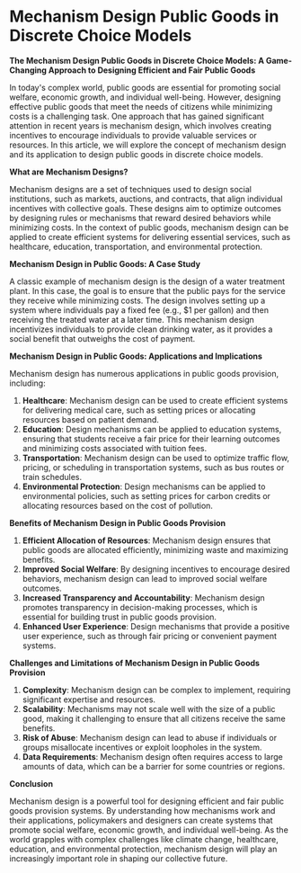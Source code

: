 # Mechanism Design Public Goods in Discrete Choice Models

**The Mechanism Design Public Goods in Discrete Choice Models: A Game-Changing Approach to Designing Efficient and Fair Public Goods**

In today's complex world, public goods are essential for promoting social welfare, economic growth, and individual well-being. However, designing effective public goods that meet the needs of citizens while minimizing costs is a challenging task. One approach that has gained significant attention in recent years is mechanism design, which involves creating incentives to encourage individuals to provide valuable services or resources. In this article, we will explore the concept of mechanism design and its application to design public goods in discrete choice models.

**What are Mechanism Designs?**

Mechanism designs are a set of techniques used to design social institutions, such as markets, auctions, and contracts, that align individual incentives with collective goals. These designs aim to optimize outcomes by designing rules or mechanisms that reward desired behaviors while minimizing costs. In the context of public goods, mechanism design can be applied to create efficient systems for delivering essential services, such as healthcare, education, transportation, and environmental protection.

**Mechanism Design in Public Goods: A Case Study**

A classic example of mechanism design is the design of a water treatment plant. In this case, the goal is to ensure that the public pays for the service they receive while minimizing costs. The design involves setting up a system where individuals pay a fixed fee (e.g., $1 per gallon) and then receiving the treated water at a later time. This mechanism design incentivizes individuals to provide clean drinking water, as it provides a social benefit that outweighs the cost of payment.

**Mechanism Design in Public Goods: Applications and Implications**

Mechanism design has numerous applications in public goods provision, including:

1. **Healthcare**: Mechanism design can be used to create efficient systems for delivering medical care, such as setting prices or allocating resources based on patient demand.
2. **Education**: Design mechanisms can be applied to education systems, ensuring that students receive a fair price for their learning outcomes and minimizing costs associated with tuition fees.
3. **Transportation**: Mechanism design can be used to optimize traffic flow, pricing, or scheduling in transportation systems, such as bus routes or train schedules.
4. **Environmental Protection**: Design mechanisms can be applied to environmental policies, such as setting prices for carbon credits or allocating resources based on the cost of pollution.

**Benefits of Mechanism Design in Public Goods Provision**

1. **Efficient Allocation of Resources**: Mechanism design ensures that public goods are allocated efficiently, minimizing waste and maximizing benefits.
2. **Improved Social Welfare**: By designing incentives to encourage desired behaviors, mechanism design can lead to improved social welfare outcomes.
3. **Increased Transparency and Accountability**: Mechanism design promotes transparency in decision-making processes, which is essential for building trust in public goods provision.
4. **Enhanced User Experience**: Design mechanisms that provide a positive user experience, such as through fair pricing or convenient payment systems.

**Challenges and Limitations of Mechanism Design in Public Goods Provision**

1. **Complexity**: Mechanism design can be complex to implement, requiring significant expertise and resources.
2. **Scalability**: Mechanisms may not scale well with the size of a public good, making it challenging to ensure that all citizens receive the same benefits.
3. **Risk of Abuse**: Mechanism design can lead to abuse if individuals or groups misallocate incentives or exploit loopholes in the system.
4. **Data Requirements**: Mechanism design often requires access to large amounts of data, which can be a barrier for some countries or regions.

**Conclusion**

Mechanism design is a powerful tool for designing efficient and fair public goods provision systems. By understanding how mechanisms work and their applications, policymakers and designers can create systems that promote social welfare, economic growth, and individual well-being. As the world grapples with complex challenges like climate change, healthcare, education, and environmental protection, mechanism design will play an increasingly important role in shaping our collective future.
